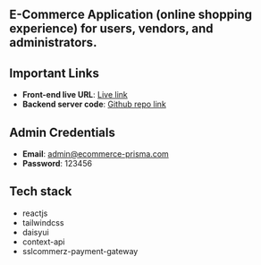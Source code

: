 ## E-Commerce Application (online shopping experience) for users, vendors, and administrators.

## Important Links

- **Front-end live URL**: [Live link](https://ecommerce-frontend-gold-mu.vercel.app/)
- **Backend server code**: [Github repo link](https://github.com/devalienbrain/ecommerce-backend)

## Admin Credentials
- **Email**: admin@ecommerce-prisma.com
- **Password**: 123456

## Tech stack
- reactjs 
- tailwindcss 
- daisyui
- context-api 
- sslcommerz-payment-gateway 
